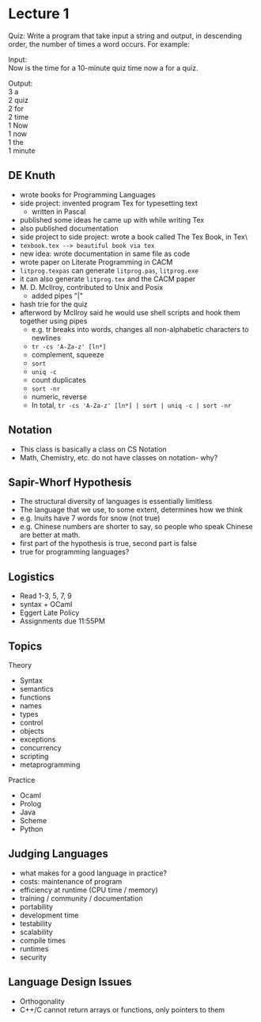 # Lecture 1

Quiz: Write a program that take input a string and output, in descending order, the number of times a word occurs. For example:

Input:\
Now is the time for a 10-minute quiz time now a for a quiz.

Output:\
3 a\
2 quiz\
2 for\
2 time\
1 Now\
1 now\
1 the\
1 minute

## DE Knuth
- wrote books for Programming Languages
- side project: invented program Tex for typesetting text
  - written in Pascal
- published some ideas he came up with while writing Tex
- also published documentation
- side project to side project: wrote a book called The Tex Book, in Tex\
- `texbook.tex --> beautiful book via tex`
- new idea: wrote documentation in same file as code
- wrote paper on Literate Programming in CACM
- `litprog.texpas` can generate `litprog.pas`, `litprog.exe`
- it can also generate `litprog.tex` and the CACM paper
- M. D. McIlroy, contributed to Unix and Posix
  - added pipes "|"
- hash trie for the quiz
- afterword by McIlroy said he would use shell scripts and hook them together using pipes
  - e.g. tr breaks into words, changes all non-alphabetic characters to newlines
  - `tr -cs 'A-Za-z' [ln*]`
  - complement, squeeze
  - `sort`
  - `uniq -c`
  - count duplicates
  - `sort -nr`
  - numeric, reverse
  - In total, `tr -cs 'A-Za-z' [ln*] | sort | uniq -c | sort -nr` 

## Notation
- This class is basically a class on CS Notation
- Math, Chemistry, etc. do not have classes on notation- why?

## Sapir-Whorf Hypothesis
- The structural diversity of languages is essentially limitless
- The language that we use, to some extent, determines how we think
- e.g. Inuits have 7 words for snow (not true)
- e.g. Chinese numbers are shorter to say, so people who speak Chinese are better at math.
- first part of the hypothesis is true, second part is false
- true for programming languages?

## Logistics
- Read 1-3, 5, 7, 9
- syntax + OCaml
- Eggert Late Policy
- Assignments due 11:55PM

## Topics
Theory
- Syntax
- semantics
- functions
- names
- types
- control
- objects
- exceptions
- concurrency
- scripting
- metaprogramming

Practice
- Ocaml
- Prolog
- Java
- Scheme
- Python

## Judging Languages
- what makes for a good language in practice?
- costs: maintenance of program
- efficiency at runtime (CPU time / memory)
- training / community / documentation
- portability
- development time
- testability
- scalability
- compile times
- runtimes
- security

## Language Design Issues
- Orthogonality
- C++/C cannot return arrays or functions, only pointers to them